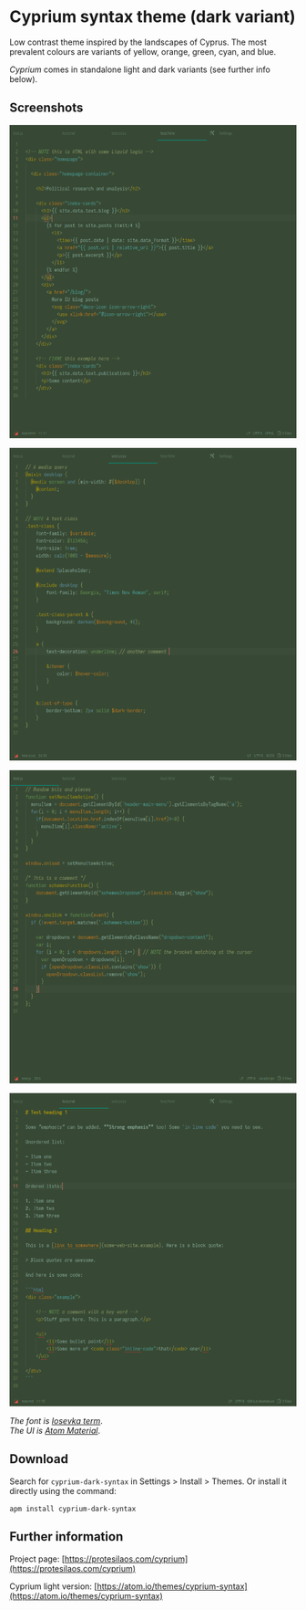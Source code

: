 # Cyprium syntax theme (dark variant)

Low contrast theme inspired by the landscapes of Cyprus. The most prevalent colours are variants of yellow, orange, green, cyan, and blue.

*Cyprium* comes in standalone light and dark variants (see further info below).

## Screenshots

![cyprium dark screenshot html](https://raw.githubusercontent.com/protesilaos/prot16/master/cyprium/img/cyprium_dark_html.png)

![cyprium dark screenshot scss](https://raw.githubusercontent.com/protesilaos/prot16/master/cyprium/img/cyprium_dark_scss.png)

![cyprium dark screenshot js](https://raw.githubusercontent.com/protesilaos/prot16/master/cyprium/img/cyprium_dark_js.png)

![cyprium dark screenshot md](https://raw.githubusercontent.com/protesilaos/prot16/master/cyprium/img/cyprium_dark_md.png)

*The font is [Iosevka term](https://github.com/be5invis/Iosevka)*.  
*The UI is [Atom Material](https://github.com/atom-material/atom-material-ui)*.

## Download

Search for `cyprium-dark-syntax` in Settings > Install > Themes. Or install it directly using the command:

```shell
apm install cyprium-dark-syntax
```

## Further information

Project page: [https://protesilaos.com/cyprium](https://protesilaos.com/cyprium)

Cyprium light version: [https://atom.io/themes/cyprium-syntax](https://atom.io/themes/cyprium-syntax)
